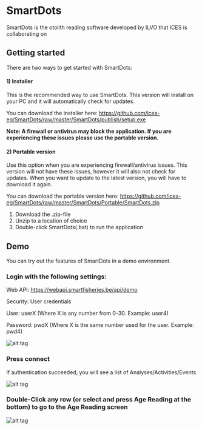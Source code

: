 # SmartDots
SmartDots is the otolith reading software developed by ILVO that ICES is collaborating on

## Getting started
There are two ways to get started with SmartDots:

#### 1) Installer
This is the recommended way to use SmartDots.
This version will install on your PC and it will automatically check for updates.

You can download the installer here:
https://github.com/ices-eg/SmartDots/raw/master/SmartDots/publish/setup.exe

**Note: A firewall or antivirus may block the application. If you are experiencing these issues please use the portable version.**

#### 2) Portable version
Use this option when you are experiencing firewall/antivirus issues. This version will not have these issues, however it will also not check for updates. When you want to update to the latest version, you will have to download it again.

You can download the portable version here:
https://github.com/ices-eg/SmartDots/raw/master/SmartDots/Portable/SmartDots.zip

1) Download the .zip-file
2) Unzip to a location of choice
3) Double-click SmartDots(.bat) to run the application

## Demo
You can try out the features of SmartDots in a demo environment.

### Login with the following settings:

Web API: https://webapi.smartfisheries.be/api/demo

Security: User credentials

User: userX   (Where X is any number from 0-30. Example: user4)

Password: pwdX (Where X is the same number used for the user. Example: pwd4)

![alt tag](http://193.190.112.136/smartdots/smartdots-auth-demo.PNG "SmartDots login")

### Press connect
If authentication succeeded, you will see a list of Analyses/Activities/Events

![alt tag](http://193.190.112.136/smartdots/smartdots-activities-demo.PNG "SmartDots login")

### Double-Click any row (or select and press Age Reading at the bottom) to go to the Age Reading screen

![alt tag](http://193.190.112.136/smartdots/smartdots-agereading-demo.PNG "SmartDots login")
